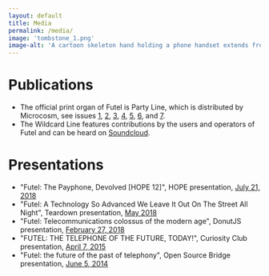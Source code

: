 ```yaml
---
layout: default
title: Media
permalink: /media/
image: 'tombstone_1.png'
image-alt: 'A cartoon skeleton hand holding a phone handset extends from a grave'
---
```


# Publications

- The official print organ of Futel is Party Line, which is distributed by Microcosm, see issues [1](https://microcosmpublishing.com/catalog/zines/8068), [2](https://microcosmpublishing.com/catalog/zines/8067), [3](https://microcosmpublishing.com/catalog/zines/9975), [4](https://microcosmpublishing.com/catalog/zines/10920), [5](https://microcosmpublishing.com/catalog/zines/13070), [6](https://microcosmpublishing.com/catalog/zines/28431), and [7](https://microcosmpublishing.com/catalog/zines/2861).
- The Wildcard Line features contributions by the users and operators of Futel and can be heard on [Soundcloud](https://soundcloud.com/user-450753077).

# Presentations

- "Futel: The Payphone, Devolved [HOPE 12]", HOPE presentation, [July 21, 2018](https://www.youtube.com/watch?v=ItZ9-z5-LoY)
- "Futel: A Technology So Advanced We Leave It Out On The Street All Night", Teardown presentation, [May 2018](https://www.youtube.com/watch?v=_P0-TcU7NlY)
- "Futel: Telecommunications colossus of the modern age", DonutJS presentation, [February 27, 2018](https://www.youtube.com/watch?v=wRh18Sqahhg)
- "FUTEL: THE TELEPHONE OF THE FUTURE, TODAY!", Curiosity Club presentation, [April 7, 2015](https://www.youtube.com/watch?v=Jw5OtRhOwO0)
- "Futel: the future of the past of telephony", Open Source Bridge presentation, [June 5, 2014](https://www.youtube.com/watch?v=2Da7MDvRjYo)
